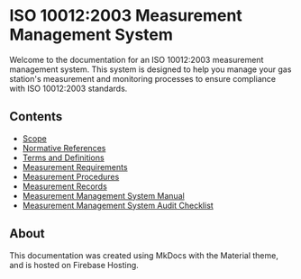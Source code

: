 # ISO 10012:2003 Measurement Management System

Welcome to the documentation for an ISO 10012:2003 measurement management system. This system is designed to help you manage your gas station's measurement and monitoring processes to ensure compliance with ISO 10012:2003 standards.

## Contents

- [Scope](Scope.md)
- [Normative References](normative-references.md)
- [Terms and Definitions](terms-and-definitions.md)
- [Measurement Requirements](measurement-requirements.md)
- [Measurement Procedures](measurement-procedures.md)
- [Measurement Records](measurement-records.md)
- [Measurement Management System Manual](management-system-manual.md)
- [Measurement Management System Audit Checklist](audit-checklist.md)

## About

This documentation was created using MkDocs with the Material theme, and is hosted on Firebase Hosting.
